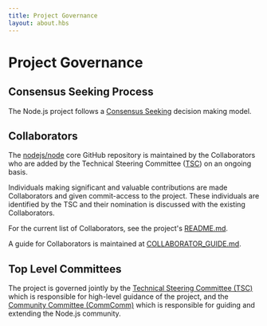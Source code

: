 ```yaml
---
title: Project Governance
layout: about.hbs
---
```


# Project Governance

## Consensus Seeking Process

The Node.js project follows a [Consensus Seeking](https://en.wikipedia.org/wiki/Consensus-seeking_decision-making) decision making model.

## Collaborators

The [nodejs/node](https://github.com/nodejs/node) core GitHub repository is maintained by the Collaborators who are added by the Technical Steering Committee ([TSC](https://github.com/nodejs/TSC)) on an ongoing basis.

Individuals making significant and valuable contributions are made Collaborators and given commit-access to the project. These individuals are identified by the TSC and their nomination is discussed with the existing Collaborators.

For the current list of Collaborators, see the project's [README.md](https://github.com/nodejs/node/blob/master/README.md#current-project-team-members).

A guide for Collaborators is maintained at [COLLABORATOR_GUIDE.md](https://github.com/nodejs/node/blob/master/COLLABORATOR_GUIDE.md).

## Top Level Committees

The project is governed jointly by the [Technical Steering Committee (TSC)](https://github.com/nodejs/TSC/blob/master/TSC-Charter.md) which is responsible for high-level guidance of the project, and the [Community Committee (CommComm)](https://github.com/nodejs/community-committee/blob/master/Community-Committee-Charter.md) which is responsible for guiding and extending the Node.js community.
